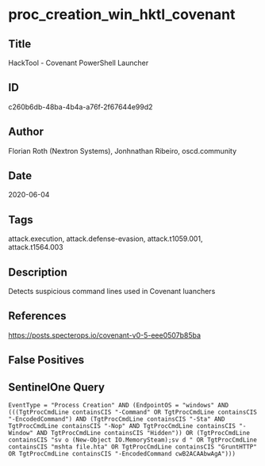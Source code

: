# proc_creation_win_hktl_covenant

## Title
HackTool - Covenant PowerShell Launcher

## ID
c260b6db-48ba-4b4a-a76f-2f67644e99d2

## Author
Florian Roth (Nextron Systems), Jonhnathan Ribeiro, oscd.community

## Date
2020-06-04

## Tags
attack.execution, attack.defense-evasion, attack.t1059.001, attack.t1564.003

## Description
Detects suspicious command lines used in Covenant luanchers

## References
https://posts.specterops.io/covenant-v0-5-eee0507b85ba

## False Positives


## SentinelOne Query
```
EventType = "Process Creation" AND (EndpointOS = "windows" AND (((TgtProcCmdLine containsCIS "-Command" OR TgtProcCmdLine containsCIS "-EncodedCommand") AND (TgtProcCmdLine containsCIS "-Sta" AND TgtProcCmdLine containsCIS "-Nop" AND TgtProcCmdLine containsCIS "-Window" AND TgtProcCmdLine containsCIS "Hidden")) OR (TgtProcCmdLine containsCIS "sv o (New-Object IO.MemorySteam);sv d " OR TgtProcCmdLine containsCIS "mshta file.hta" OR TgtProcCmdLine containsCIS "GruntHTTP" OR TgtProcCmdLine containsCIS "-EncodedCommand cwB2ACAAbwAgA")))

```